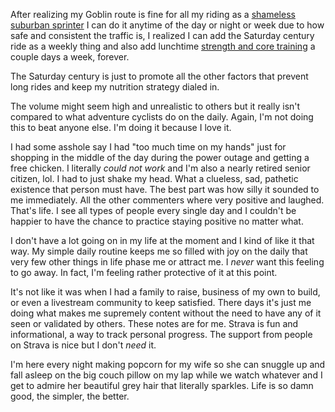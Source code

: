 After realizing my Goblin route is fine for all my riding as a [shameless suburban sprinter](../Fitness/Shameless%20suburban%20sprinter%20(not%20anymore).md) I can do it anytime of the day or night or week due to how safe and consistent the traffic is, I realized I can add the Saturday century ride as a weekly thing and also add lunchtime [strength and core training](../Fitness/Strength%20and%20core%20training.md) a couple days a week, forever.

The Saturday century is just to promote all the other factors that prevent long rides and keep my nutrition strategy dialed in.

The volume might seem high and unrealistic to others but it really isn't compared to what adventure cyclists do on the daily. Again, I'm not doing this to beat anyone else. I'm doing it because I love it.

I had some asshole say I had "too much time on my hands" just for shopping in the middle of the day during the power outage and getting a free chicken. I literally _could not work_ and I'm also a nearly retired senior citizen, lol. I had to just shake my head. What a clueless, sad, pathetic existence that person must have. The best part was how silly it sounded to me immediately. All the other commenters where very positive and laughed. That's life. I see all types of people every single day and I couldn't be happier to have the chance to practice staying positive no matter what.

I don't have a lot going on in my life at the moment and I kind of like it that way. My simple daily routine keeps me so filled with joy on the daily that very few other things in life phase me or attract me. I *never* want this feeling to go away. In fact, I'm feeling rather protective of it at this point. 

It's not like it was when I had a family to raise, business of my own to build, or even a livestream community to keep satisfied. There days it's just me doing what makes me supremely content without the need to have any of it seen or validated by others. These notes are for me. Strava is fun and informational, a way to track personal progress. The support from people on Strava is nice but I don't _need_ it.

I'm here every night making popcorn for my wife so she can snuggle up and fall asleep on the big couch pillow on my lap while we watch whatever and I get to admire her beautiful grey hair that literally sparkles. Life is so damn good, the simpler, the better.